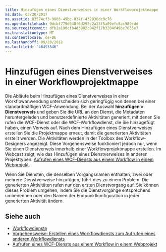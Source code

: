 ```yaml
---
title: Hinzufügen eines Dienstverweises in einer Workflowprojektmappe
ms.date: 03/30/2017
ms.assetid: 83574cf3-9803-49bc-837f-432936dc9c76
ms.openlocfilehash: 9dcbf779d948f6d295c2a23f5a09efc5ac989cdd
ms.sourcegitcommit: dfb2a100cfb4d3902c042f17b3204f49bc7635e7
ms.translationtype: MT
ms.contentlocale: de-DE
ms.lasthandoff: 09/20/2018
ms.locfileid: "46493346"
---
```

# <a name="adding-a-service-reference-in-a-workflow-solution"></a>Hinzufügen eines Dienstverweises in einer Workflowprojektmappe

Die Abläufe beim Hinzufügen eines Dienstverweises in einer Workflowanwendung unterscheiden sich geringfügig von denen bei einer standardmäßigen WCF-Anwendung. Bei der Auswahl **hinzufügen > Dienstverweis** und geben Sie die URL an den Dienst, die Metadaten heruntergeladen und benutzerdefinierte Aktivitäten generiert, mit denen Sie rufen die WCF-Dienst oder die WCF-Workflowdienst, die Sie hinzugefügt haben, einen Verweis auf. Nach dem Hinzufügen eines Dienstverweises erstellen Sie die Projektmappe erneut, damit die generierten Aktivitäten erstellt werden. Die Aktivitäten werden in der Toolbox des Workflow-Designers angezeigt. Diese Vorgehensweise funktioniert jedoch nur, wenn Sie einen Dienstverweis innerhalb einer Workflowprojektmappe erstellen. Im Webcast zeigt, wie das Hinzufügen eines Dienstverweises in anderen Projekttypen: [Aufrufen eines WCF-Diensts aus einem Workflow in einem Webprojekt](https://go.microsoft.com/fwlink/?LinkId=207725).

Wenn Sie Diensten, die denselben Vorgangsnamen enthalten, zwei oder mehrere Dienstverweise hinzufügen, führt dies zu einem Problem. Die generierten Aktivitäten rufen nur den ersten Dienstvorgang auf. Sie können dieses Problem umgehen, indem Sie die Dienstvorgänge entsprechend umbenennen oder den Namen der Endpunktkonfiguration in jeder generierten Aktivität ändern.

## <a name="see-also"></a>Siehe auch

- [Workflowdienste](../../../../docs/framework/wcf/feature-details/workflow-services.md)
- [Vorgehensweise: Erstellen eines Workflowdiensts zum Aufrufen eines anderen Workflowdiensts](../../../../docs/framework/wcf/feature-details/how-to-create-a-workflow-service-that-calls-another-workflow-service.md)
- [Aufrufen eines WCF-Diensts aus einem Workflow in einem Webprojekt](https://go.microsoft.com/fwlink/?LinkId=207725)
